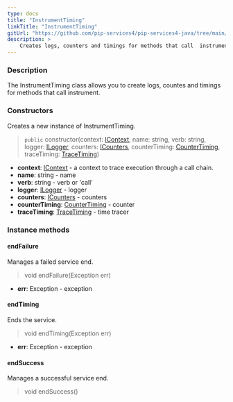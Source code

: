 ```yaml
---
type: docs
title: "InstrumentTiming"
linkTitle: "InstrumentTiming"
gitUrl: "https://github.com/pip-services4/pip-services4-java/tree/main/pip-services4-rpc-java"
description: >
    Creates logs, counters and timings for methods that call  instrument.
---
```


### Description

The InstrumentTiming class allows you to create logs, countes and timings for methods that call instrument.

### Constructors
Creates a new instance of InstrumentTiming.

> `public` constructor(context: [IContext](../../../components/context/icontext), name: string, verb: string, logger: [ILogger](../../../observability/log/ilogger), counters: [ICounters](../../../observability/count/icounters),
counterTiming: [CounterTiming](../../../observability/count/counter_timing), traceTiming: [TraceTiming](../../../observability/trace/trace_timing))

- **context**: [IContext](../../../components/context/icontext) -  a context to trace execution through a call chain.    
- **name**: string - name    
- **verb**: string - verb or 'call'     
- **logger**: [ILogger](../../../observability/log/ilogger) - logger    
- **counters**: [ICounters](../../../observability/count/icounters) - counters     
- **counterTiming**: [CounterTiming](../../../observability/count/counter_timing) - counter    
- **traceTiming**: [TraceTiming](../../../observability/trace/trace_timing) - time tracer    


### Instance methods

#### endFailure
Manages a failed service end.

> void endFailure(Exception err)

- **err**: Exception - exception


#### endTiming
Ends the service.

> void endTiming(Exception err)

- **err**: Exception - exception


#### endSuccess
Manages a successful service end.

> void endSuccess()




